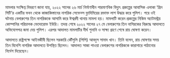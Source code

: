 মামলার সংক্ষিপ্ত বিবরণে জানা যায়, ২০২২ সালের ২৬ মার্চ নির্মাণাধীন পারমাণবিক বিদ্যুৎ প্রকল্পের আবাসিক এলাকা ‘গ্রিন সিটি’র একটির ভবন থেকে কাজাকিস্তানের নাগরিক সেভেত্স ভ্লাদিমিরের রক্তাক্ত লাশ উদ্ধার করে পুলিশ। পরে ওই ঘটনায় বেলারুশের তিন নাগরিককে আসামি করে ঈশ্বরদী থানায় মামলা হয়। মামলাটি করেন প্রকল্পের নিকিম অ্যাটমস্ট্রয় কোম্পানির পরিচালক ভেদোরোভ ইউরি। তদন্ত শেষে ২০২২ সালের ২৭ মে বেলারুশের তিন নাগিরকের বিরুদ্ধে আদালতে অভিযোগপত্র জমা দেয় পুলিশ। এরপর আদালত মামলাটির দীর্ঘ শুনানি ও সাক্ষ্য গ্রহণ শেষে রায় ঘোষণা করেন।

আদালতে রাষ্ট্রপক্ষে আইনজীবী ছিলেন সরকারি কৌঁসুলি (পিপি) আবদুস সামাদ খান। তিনি বলেন, রায় ঘোষণার সময় তিন বিদেশি নাগরিক আদালতে উপস্থিত ছিলেন। আদালত সাজা পাওয়া বেলারুশের নাগরিককে কারাগারে পাঠানোর নির্দেশ দিয়েছেন।
